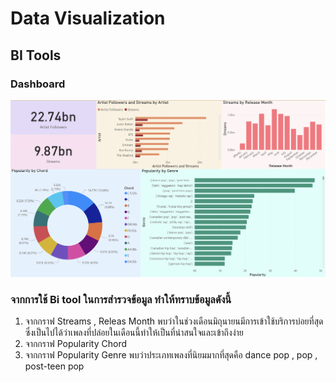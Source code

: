 # Data Visualization

## BI Tools

### Dashboard

![img](https://github.com/sit-2021-int214/001-Spotify-Top/blob/main/power-bi-final.png)

### จากการใช้ Bi tool ในการสำรวจข้อมูล ทำให้ทราบข้อมูลดังนี้

1. จากกราฟ Streams , Releas Month พบว่าในช่วงเดือนมิถุนายนมีการเข้าใช้บริการบ่อยที่สุด ซึ่งเป็นไปได้ว่าเพลงที่ปล่อยในเดือนนี้ทำให้เป็นที่น่าสนใจและเข้าถึงง่าย
2. จากกราฟ Popularity Chord 
3. จากกราฟ Popularity Genre พบว่าประเภทเพลงที่นิยมมากที่สุดคือ dance pop , pop , post-teen pop 
